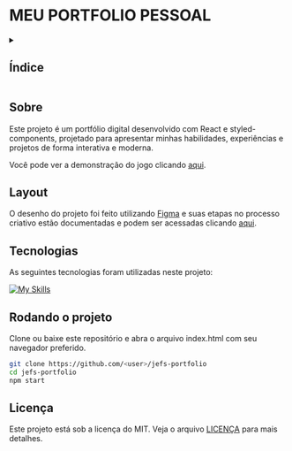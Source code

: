 <h1>MEU PORTFOLIO PESSOAL</h1>

<details>
  <summary>
    <h2>Índice</h2>
  </summary>

- [Sobre](#sobre)
- [Layout](#layout)
- [Tecnologias](#tecnologias)
- [Rodando o projeto](#rodando-o-projeto)
- [Licença](#licença)
</details>

## Sobre

Este projeto é um portfólio digital desenvolvido com React e styled-components, projetado para apresentar minhas habilidades, experiências e projetos de forma interativa e moderna.

Você pode ver a demonstração do jogo clicando [aqui](https://jefersonsilva01.github.io/Valorant-The-Card-Game/).

## Layout

O desenho do projeto foi feito utilizando [Figma](https://www.figma.com/) e suas etapas no processo criativo estão documentadas e podem ser acessadas clicando [aqui](https://www.figma.com/design/b5ecahDsYWKCtTpI37F7m3/PORTFOLIO?node-id=0-1&t=FOFKcYDNt2uVcVUO-1).

## Tecnologias

As seguintes tecnologias foram utilizadas neste projeto:

[![My Skills](https://skillicons.dev/icons?i=vscode,react,styledcomponents,git,github,figma,vercel)](https://skillicons.dev)

## Rodando o projeto

Clone ou baixe este repositório e abra o arquivo index.html com seu navegador preferido.

```bash
git clone https://github.com/<user>/jefs-portfolio
cd jefs-portfolio
npm start
```

## Licença

Este projeto está sob a licença do MIT. Veja o arquivo [LICENÇA](https://github.com/jefersonsilva01/jefs-portfolio/blob/main/LICENSE) para mais detalhes.
